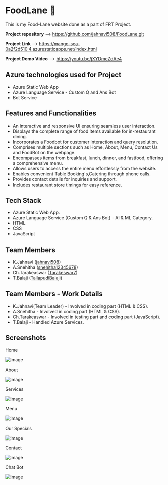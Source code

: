 # FoodLane 🍴

This is my Food-Lane website done as a part of FRT Project.

**Project repository** --> https://github.com/jahnavi508/FoodLane.git

**Project Link** --> https://mango-sea-0a2f2d510.4.azurestaticapps.net/index.html

**Project Demo Video** --> https://youtu.be/jXYDmcZdAe4


**Azure technologies used for Project**
------------------------------------------------------------------------------------------------------------------------------------------------------------------
* Azure Static Web App
* Azure Language Service - Custom Q and Ans Bot
* Bot Service


**Features and Functionalities**
------------------------------------------------------------------------------------------------------------------------------------------------------------------

* An interactive and responsive UI ensuring seamless user interaction.
* Displays the complete range of food items available for in-restaurant dining.
* Incorporates a Foodbot for customer interaction and query resolution.
* Comprises multiple sections such as Home, About, Menu, Contact Us and FoodBot on the webpage.
* Encompasses items from breakfast, lunch, dinner, and fastfood, offering a comprehensive menu.
* Allows users to access the entire menu effortlessly from the website.
* Enables convenient Table Booking's,Catering through phone calls.
* Provides contact details for inquiries and support.
* Includes restaurant store timings for easy reference.


**Tech Stack**
------------------------------------------------------------------------------------------------------------------------------------------------------------------
* Azure Static Web App.
* Azure Language Service (Custom Q & Ans Bot) - AI & ML Category.
* HTML
* CSS
* JavaScript



**Team Members**
------------------------------------------------------------------------------------------------------------------------------------------------------------------

* K.Jahnavi ([jahnavi508](https://github.com/jahnavi508))
* A.Snehitha ([snehitha12345678](https://github.com/snehitha12345678))
* Ch.Tarakeaswar ([Tarakeswar7](https://github.com/tarakeswar7))
* T.Balaji ([TallapudiBalaji](https://github.com/tallapudibalaji))
  



**Team Members - Work Details**
------------------------------------------------------------------------------------------------------------------------------------------------------------------

* K.Jahnavi(Team Leader) - Involved in coding part (HTML & CSS).
* A.Snehitha - Involved in coding part (HTML & CSS).
* Ch.Tarakeaswar - Involved in testing part and coding part (JavaScript).
* T.Balaji - Handled Azure Services.


**Screenshots**
------------------------------------------------------------------------------------------------------------------------------------------------------------------

Home 

![image](https://github.com/jahnavi508/FoodLane/assets/110041585/c22adbc5-6ef5-45a3-91b7-563dd837bc41)




About 

![image](https://github.com/jahnavi508/FoodLane/assets/110041585/3fe99102-935a-442a-93b3-63b9c90312b2)



Services 

![image](https://github.com/jahnavi508/FoodLane/assets/110041585/40cab54d-6229-4523-938a-e06429836880)



Menu

![image](https://github.com/jahnavi508/FoodLane/assets/110041585/a1e53b65-4d9f-4ec6-b1f9-f05de1394979)



Our Specials

![image](https://github.com/jahnavi508/FoodLane/assets/110041585/56d23dda-fd28-4d69-9a4a-3851fd092f55)




Contact

![image](https://github.com/jahnavi508/FoodLane/assets/110041585/0d0baae1-5735-447f-b08c-eaa6528e7118)


Chat Bot 

![image](https://github.com/jahnavi508/FoodLane/assets/110041585/4b3dead8-481b-4653-b6fb-64e0383d0426)



